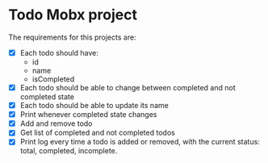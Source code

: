# Todo Mobx project

The requirements for this projects are:
- [x] Each todo should have:
  - id
  - name
  - isCompleted
- [x] Each todo should be able to change between completed and not completed state
- [x] Each todo should be able to update its name
- [x] Print whenever completed state changes
- [x] Add and remove todo
- [x] Get list of completed and not completed todos
- [x] Print log every time a todo is added or removed, with the current status: total, completed, incomplete.
